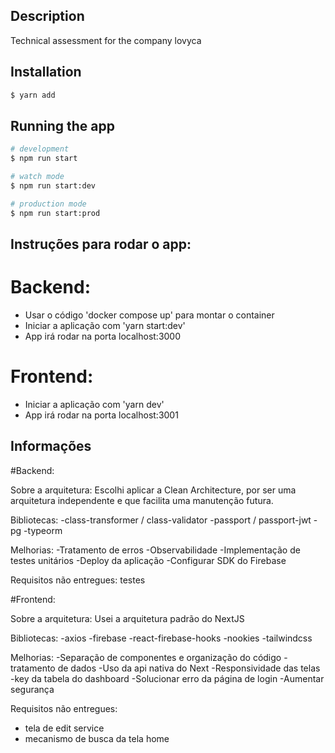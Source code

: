 ## Description

Technical assessment for the company lovyca

## Installation

```bash
$ yarn add
```

## Running the app

```bash
# development
$ npm run start

# watch mode
$ npm run start:dev

# production mode
$ npm run start:prod
```

## Instruções para rodar o app:

# Backend:

- Usar o código 'docker compose up' para montar o container
- Iniciar a aplicação com 'yarn start:dev'
- App irá rodar na porta localhost:3000

# Frontend:

- Iniciar a aplicação com 'yarn dev'
- App irá rodar na porta localhost:3001

## Informações

#Backend:

Sobre a arquitetura: Escolhi aplicar a Clean Architecture, por ser uma arquitetura independente e que facilita uma manutenção futura.

Bibliotecas:
-class-transformer / class-validator
-passport / passport-jwt
-pg
-typeorm

Melhorias:
-Tratamento de erros
-Observabilidade
-Implementação de testes unitários
-Deploy da aplicação
-Configurar SDK do Firebase

Requisitos não entregues: testes

#Frontend:

Sobre a arquitetura: Usei a arquitetura padrão do NextJS

Bibliotecas:
-axios
-firebase
-react-firebase-hooks
-nookies
-tailwindcss

Melhorias:
-Separação de componentes e organização do código
-tratamento de dados
-Uso da api nativa do Next
-Responsividade das telas
-key da tabela do dashboard
-Solucionar erro da página de login
-Aumentar segurança

Requisitos não entregues: 
- tela de edit service
- mecanismo de busca da tela home
